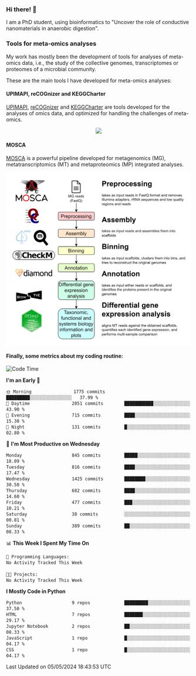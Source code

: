 ### Hi there! 👋

I am a PhD student, using bioinformatics to "Uncover the role of conductive nanomaterials in anaerobic digestion".

### Tools for meta-omics analyses

My work has mostly been the development of tools for analyses of meta-omics data, i.e., the study of the collective genomes, transcriptomes or proteomes of a microbial community.

These are the main tools I have developed for meta-omics analyses:

#### UPIMAPI, reCOGnizer and KEGGCharter

[UPIMAPI](https://github.com/iquasere/UPIMAPI), [reCOGnizer](https://github.com/iquasere/reCOGnizer) and [KEGGCharter](https://github.com/iquasere/KEGGCharter) are tools developed for the analyses of omics data, and optimized for handling the challenges of meta-omics.

<p align="center">
    <img src="assets/annotation_paper.png">
</p>

#### MOSCA

[MOSCA](https://github.com/iquasere/MOSCA) is a powerful pipeline developed for metagenomics (MG), metatranscriptomics (MT) and metaproteomics (MP) integrated analyses.

<p align="center">
    <img src="assets/mosca_workflow.png" align="center" width="700">
</p>


#### Finally, some metrics about my coding routine:

<!--START_SECTION:waka-->
![Code Time](http://img.shields.io/badge/Code%20Time-821%20hrs%2019%20mins-blue)

**I'm an Early 🐤** 

```text
🌞 Morning                1775 commits        █████████░░░░░░░░░░░░░░░░   37.99 % 
🌆 Daytime                2051 commits        ███████████░░░░░░░░░░░░░░   43.90 % 
🌃 Evening                715 commits         ████░░░░░░░░░░░░░░░░░░░░░   15.30 % 
🌙 Night                  131 commits         █░░░░░░░░░░░░░░░░░░░░░░░░   02.80 % 
```
📅 **I'm Most Productive on Wednesday** 

```text
Monday                   845 commits         █████░░░░░░░░░░░░░░░░░░░░   18.09 % 
Tuesday                  816 commits         ████░░░░░░░░░░░░░░░░░░░░░   17.47 % 
Wednesday                1425 commits        ████████░░░░░░░░░░░░░░░░░   30.50 % 
Thursday                 682 commits         ████░░░░░░░░░░░░░░░░░░░░░   14.60 % 
Friday                   477 commits         ███░░░░░░░░░░░░░░░░░░░░░░   10.21 % 
Saturday                 38 commits          ░░░░░░░░░░░░░░░░░░░░░░░░░   00.81 % 
Sunday                   389 commits         ██░░░░░░░░░░░░░░░░░░░░░░░   08.33 % 
```


📊 **This Week I Spent My Time On** 

```text
💬 Programming Languages: 
No Activity Tracked This Week

🐱‍💻 Projects: 
No Activity Tracked This Week
```

**I Mostly Code in Python** 

```text
Python                   9 repos             █████████░░░░░░░░░░░░░░░░   37.50 % 
HTML                     7 repos             ███████░░░░░░░░░░░░░░░░░░   29.17 % 
Jupyter Notebook         2 repos             ██░░░░░░░░░░░░░░░░░░░░░░░   08.33 % 
JavaScript               1 repo              █░░░░░░░░░░░░░░░░░░░░░░░░   04.17 % 
CSS                      1 repo              █░░░░░░░░░░░░░░░░░░░░░░░░   04.17 % 
```




 Last Updated on 05/05/2024 18:43:53 UTC
<!--END_SECTION:waka-->
